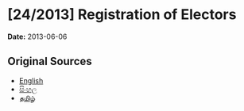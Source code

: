 # [24/2013] Registration of Electors

**Date:** 2013-06-06

## Original Sources

- [English](https://documents.gov.lk/view/bills/2013/6/24-2013_E.pdf)
- [සිංහල](https://documents.gov.lk/view/bills/2013/6/24-2013_S.pdf)
- [தமிழ்](https://documents.gov.lk/view/bills/2013/6/24-2013_T.pdf)
